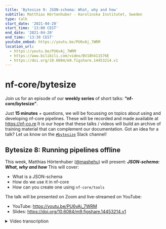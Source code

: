 ```yaml
---
title: 'Bytesize 9: JSON-schema: What, why and how'
subtitle: Matthias Hörtenhuber - Karolinska Institutet, Sweden
type: talk
start_date: '2021-04-20'
start_time: '13:00 CEST'
end_date: '2021-04-20'
end_time: '13:30 CEST'
youtube_embed: https://youtu.be/PU6vAj_7WRM
location_url:
  - https://youtu.be/PU6vAj_7WRM
  - https://www.bilibili.com/video/BV18h411S76E
  - https://doi.org/10.6084/m9.figshare.14453214.v1
---
```


# nf-core/bytesize

Join us for an episode of our **weekly series** of short talks: **“nf-core/bytesize”**.

Just **15 minutes** + questions, we will be focussing on topics about using and developing nf-core pipelines.
These will be recorded and made available at <https://nf-co.re>
It is our hope that these talks / videos will build an archive of training material that can complement our documentation.
Got an idea for a talk? Let us know on the [`#bytesize`](https://nfcore.slack.com/channels/bytesize) Slack channel!

## Bytesize 8: Running pipelines offline

This week, Matthias Hörtenhuber ([@mashehu](http://github.com/mashehu/)) will present: _**JSON-schema: What, why and how**_
This will cover:

- What is a JSON-schema
- How do we use it in nf-core
- How can you create one using `nf-core/tools`

The talk will be presented on Zoom and live-streamed on YouTube:

- YouTube: <https://youtu.be/PU6vAj_7WRM>
- Slides: <https://doi.org/10.6084/m9.figshare.14453214.v1>

<details markdown="1"><summary>Video transcription</summary>
:::note
The content has been edited to make it reader-friendly
:::

[0:36](https://youtu.be/PU6vAj_7WRM?list=PL3xpfTVZLcNiSvvPWORbO32S1WDJqKp1e&t=36) Welcome everybody, today's topic is JSON schema, what it is, why we chose to use it, and how it can be utilised.

[0:53](https://youtu.be/PU6vAj_7WRM?list=PL3xpfTVZLcNiSvvPWORbO32S1WDJqKp1e&t=53) First we need to talk about parameters. In Nextflow you either have them on the command line with `--` in front of it, for example in `main.nf` and in `params.foo`.

[1:12](https://youtu.be/PU6vAj_7WRM?list=PL3xpfTVZLcNiSvvPWORbO32S1WDJqKp1e&t=72) When we look through all the pipelines in nf-core, from what I could parse, I found that we have a large number of different parameters, 47 on average but it can go up to 470.

To make this usable, it should be documented so you can read up both as a user and as a developer about what these parameters do.

In the best case, we have a validation and a background so it already throws an error before the tool that uses the parameter. Therefore it is easier to debug.

But as you can imagine, with so many parameters it’s not so easy anymore to manage.

[2:19](https://youtu.be/PU6vAj_7WRM?list=PL3xpfTVZLcNiSvvPWORbO32S1WDJqKp1e&t=134) So we therefore looked at JSON schema and thought that this is exactly what we want.

It is a standardised way to describe a data object, and it comes with its own validation library, which takes a load off of our shoulders.

[2:32](https://youtu.be/PU6vAj_7WRM?list=PL3xpfTVZLcNiSvvPWORbO32S1WDJqKp1e&t=154) Last summer, we added the `nextflow_schema.json` file to the template, which is a description of all the pipeline parameters in a JSON schema format.

[2:47](https://youtu.be/PU6vAj_7WRM?list=PL3xpfTVZLcNiSvvPWORbO32S1WDJqKp1e&t=167) Here you see an excerpt of it, and this is the only thing you should actually see of the JSON because we are of the opinion that you should never have to need to interact with these complex files.

We have tools built around them, so you don’t ever have to touch them.

[3:07](https://youtu.be/PU6vAj_7WRM?list=PL3xpfTVZLcNiSvvPWORbO32S1WDJqKp1e&t=189) So how can you make this file?

Or how can you populate it or edit it? It’s simply `nf-core schema build` and then `.` if you’re in your repository.

This then starts the normal wizard, which checks the current file because with a template each pipeline already has some base nf-core parameters in it, and then asks if you want to use the web-builder.

After you click on the blue finish button, it will be sent back here and the parameters will be updated in the nextflow schema json file.

[3:58](https://youtu.be/PU6vAj_7WRM?list=PL3xpfTVZLcNiSvvPWORbO32S1WDJqKp1e&t=238) How does it actually look on the website if you run this?

So here you have the parameter schema interface where you can add a parameter.

You scroll there; give it a name, which should be lowercase, you can then also give it an icon, which we render in on all the web-views.

You can give it a description, which doesn’t need to be long, and should in fact be concise enough to fit in the command line help.

If you have more complex things to talk about, we have the help text section, which I will show you shortly.

[4:49](https://youtu.be/PU6vAj_7WRM?list=PL3xpfTVZLcNiSvvPWORbO32S1WDJqKp1e&t=289) In the help text, you can write in normal markdown, and it’s interface is something you’ll be familiar with from GitHub.

It also shows you the rendered preview of this markdown.

[5:01](https://youtu.be/PU6vAj_7WRM?list=PL3xpfTVZLcNiSvvPWORbO32S1WDJqKp1e&t=301) There are four types of parameters: string, number, integer and a boolean.

For these we have made some special features, but for now say we want a string, give it a default value and decide if it’s a required parameter, which means it always has to be filled out.

We can also say that it should be a hidden parameter, which is used for things you don’t want to be visible for every user.

But it can still be good to interact with it.

[5:41](https://youtu.be/PU6vAj_7WRM?list=PL3xpfTVZLcNiSvvPWORbO32S1WDJqKp1e&t=341) If you click on the cog-wheel at the on the side, you see two other features for this parameter.

You can choose for it to be enumerated values and give it different options, or you can give it a pattern, which it will be validated against.

So it is just regular expressions you can use there, and with that you can check for example if an email is valid or if a date or duration is valid.

You can also delete the parameter here if you’ve made a mistake or don’t actually need it.

[6:22](https://youtu.be/PU6vAj_7WRM?list=PL3xpfTVZLcNiSvvPWORbO32S1WDJqKp1e&t=380) If we choose that it’s a number, we can get two additional things.

Besides the enumerated values, we can also decide to give it a minimum and a maximum value.

If we are happy there, we can save the changes.

[6:39](https://youtu.be/PU6vAj_7WRM?list=PL3xpfTVZLcNiSvvPWORbO32S1WDJqKp1e&t=399) But we at nf-core don’t actually like dangling parameters so we should add it to a group.

[6:46](https://youtu.be/PU6vAj_7WRM?list=PL3xpfTVZLcNiSvvPWORbO32S1WDJqKp1e&t=406) A group can have a title, it has a favicon, it can have a description, and also a help text.

You can also hide it and then everything is hidden.

[7:09](https://youtu.be/PU6vAj_7WRM?list=PL3xpfTVZLcNiSvvPWORbO32S1WDJqKp1e&t=429) If you now want to quickly put the newly created parameter in, just hit that box or use drag and drop.

When you’re done, you hit finish.

[7:19](https://youtu.be/PU6vAj_7WRM?list=PL3xpfTVZLcNiSvvPWORbO32S1WDJqKp1e&t=439) Everything is done here, and on the command line you will see that it stops and wrote the parameters to the new file.

So now we have the updated nextflow json schema.

[7:31](https://youtu.be/PU6vAj_7WRM?list=PL3xpfTVZLcNiSvvPWORbO32S1WDJqKp1e&t=451) Why are we using it and where are we using it?

[7:35](https://youtu.be/PU6vAj_7WRM?list=PL3xpfTVZLcNiSvvPWORbO32S1WDJqKp1e&t=455) So I stumbled into this because I didn’t want to write documentation in several places for the same thing, because in the main.nf we had the `--help` text where we could define the parameters.

This is now done with the nextflow schema json.

[7:58](https://youtu.be/PU6vAj_7WRM?list=PL3xpfTVZLcNiSvvPWORbO32S1WDJqKp1e&t=478) So when you run help, you get this nice output with the groupings intact, the parameter names, parameter types, the description (that’s why you should keep it short), and also the default values that are printed in here.

[8:14](https://youtu.be/PU6vAj_7WRM?list=PL3xpfTVZLcNiSvvPWORbO32S1WDJqKp1e&t=494) It’s here, it’s nice, but we also use the same file for the website to render this description of your parameters.

It’s where we also include the icons and the hub text is rendered.

The markdown of the help text is also rendered here, and the default values are shown.

This is how we use it for documentation.

[8:50](https://youtu.be/PU6vAj_7WRM?list=PL3xpfTVZLcNiSvvPWORbO32S1WDJqKp1e&t=530) We also use it for parameter validation.

So if you run our pipeline now with our new parameter, the answer and give it 42, it will throw two errors.

The first is that it’s a different type than was expected since it expects a number (since we chose that earlier), instead of a string.

All nf-core pipelines require a parameter, but that was missing here and so that’s the second error.

This is a nice way to quickly check that all the parameters are correct before starting up the whole pipeline.

We also have a launch interface where you just write `nf-core launch <pipeline>`, so either the name of the pipeline or a dot if you’re in the pipeline.

[9:55](https://youtu.be/PU6vAj_7WRM?list=PL3xpfTVZLcNiSvvPWORbO32S1WDJqKp1e&t=595) Similar to the how it was for the build, it validates the schema to ensure that everything looks good, and that the parameters match the schema.

Then you are asked if you want to use a web-based or a command line wizard where you can choose the parameters.

I’ll quickly show you later what the web-based interface looks like.

Once we are done with the web-based interface, we are sent back here again. We can decide whether to use the parameters we chose in the browser for this exact run, and run the workflow with our clearly defined parameters.

[10:43](https://youtu.be/PU6vAj_7WRM?list=PL3xpfTVZLcNiSvvPWORbO32S1WDJqKp1e&t=643) So what does the web interface look like? Here I have chosen a random pipeline, and you’ve likely seen this `launch` button here, which leads you to a large interface.

You can actually use a different version, and for example I’ve now chosen the development version.

I can launch the development version of the pipeline and the development version of the parameters as well.

[11:14](https://youtu.be/PU6vAj_7WRM?list=PL3xpfTVZLcNiSvvPWORbO32S1WDJqKp1e&t=674) Here you see it that it appears to be nicely rendered with a description, with a help text, and also here behind the question mark rendering even complex markdown like tables nicely.

All the parameters here are validated.

[11:30](https://youtu.be/PU6vAj_7WRM?list=PL3xpfTVZLcNiSvvPWORbO32S1WDJqKp1e&t=690) Again, I forgot the input parameter, if I add it, I can launch it.

[11:37](https://youtu.be/PU6vAj_7WRM?list=PL3xpfTVZLcNiSvvPWORbO32S1WDJqKp1e&t=697) Then we have three options; we can use this ID that takes the parameters we chose for this run, or we can send everything to [Nextflow Tower](https://tower.nf) to use that as an interface, or we can just copy and paste this one into `nf-params.json`.

The latter is actually created if the command line interface is used.

[12:08](https://youtu.be/PU6vAj_7WRM?list=PL3xpfTVZLcNiSvvPWORbO32S1WDJqKp1e&t=727) That’s it for how and where we use the nf-core schema, the Nextflow schema json file.

If you want to test your renderings of the markdowns, you can use the website Docker image, and for more documentation, you have the link here in the tools section of the documentation.

If you’d like to discuss how this was implemented or have other questions, join us on the `#json-schema` Slack channel. We are happy to help.

[14:13](https://youtu.be/PU6vAj_7WRM?list=PL3xpfTVZLcNiSvvPWORbO32S1WDJqKp1e&t=853) You can nest parameters inside.

So according to the definition of json schema, you can have multiple layers of groups inside.

We of course only want one for practical reasons, but we are happy to change this in case the community says they think this would be useful.

Thank you for listening.

</details>
